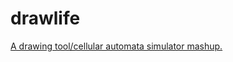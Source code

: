 # drawlife
[A drawing tool/cellular automata simulator mashup.](https://ksadov.github.io/drawlife/)
